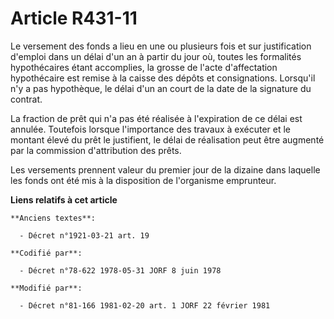 # Article R431-11

Le versement des fonds a lieu en une ou plusieurs fois et sur justification d'emploi dans un délai d'un an à partir du jour
où, toutes les formalités hypothécaires étant accomplies, la grosse de l'acte d'affectation hypothécaire est remise à la
caisse des dépôts et consignations. Lorsqu'il n'y a pas hypothèque, le délai d'un an court de la date de la signature du
contrat.

La fraction de prêt qui n'a pas été réalisée à l'expiration de ce délai est annulée. Toutefois lorsque l'importance des
travaux à exécuter et le montant élevé du prêt le justifient, le délai de réalisation peut être augmenté par la commission
d'attribution des prêts.

Les versements prennent valeur du premier jour de la dizaine dans laquelle les fonds ont été mis à la disposition de
l'organisme emprunteur.

**Liens relatifs à cet article**

	**Anciens textes**:

	  - Décret n°1921-03-21 art. 19

	**Codifié par**:

	  - Décret n°78-622 1978-05-31 JORF 8 juin 1978

	**Modifié par**:

	  - Décret n°81-166 1981-02-20 art. 1 JORF 22 février 1981
